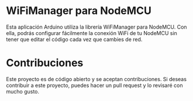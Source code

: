 # WiFiManager para NodeMCU

Esta aplicación Arduino utiliza la librería WiFiManager para NodeMCU. Con ella, podrás configurar fácilmente la conexión WiFi de tu NodeMCU sin tener que editar el código cada vez que cambies de red.

# Contribuciones

Este proyecto es de código abierto y se aceptan contribuciones. Si deseas contribuir a este proyecto, puedes hacer un pull request y lo revisaré con mucho gusto.